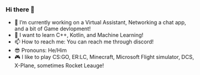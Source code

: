 ### Hi there 👋

- 🔭 I’m currently working on a Virtual Assistant, Networking a chat app, and a bit of Game devlopment!
- 🌱 I want to learn C++, Kotlin, and Machine Learning!
- 📫 How to reach me: You can reach me through discord!   
- 😎 Pronouns: He/Him
- 🎮 I like to play CS:GO, ER:LC, Minecraft, Microsoft Flight simulator, DCS, X-Plane, sometimes Rocket Leauge!


